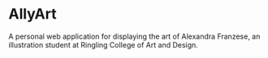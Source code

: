 # AllyArt
A personal web application for displaying the art of Alexandra Franzese, an illustration student at Ringling College of Art and Design.
